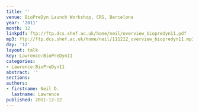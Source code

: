 ```yaml
---
title: ''
venue: BioPreDyn Launch Workshop, CRG, Barcelona
year: '2011'
month: 12
linkpdf: ftp://ftp.dcs.shef.ac.uk/home/neil/overview_biopredyn11.pdf
mp3: ftp://ftp.dcs.shef.ac.uk/home/neil/111212_overview_biopredyn11.mp3
day: '12'
layout: talk
key: Lawrence:BioPreDyn11
categories:
- Lawrence:BioPreDyn11
abstract: ''
sections: 
authors:
- firstname: Neil D.
  lastname: Lawrence
published: 2011-12-12
---
```

